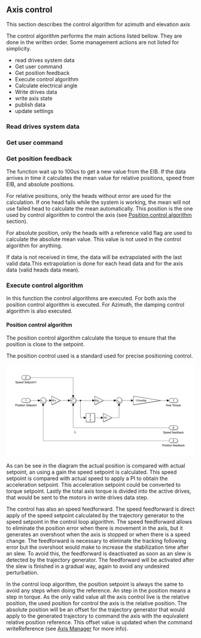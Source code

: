 ## Axis control
This section describes the control algorithm for azimuth and elevation axis

The control algorithm performs the main actions listed bellow. They are done in the written order. Some management actions are not listed for simplicity.

* read drives system data
* Get user command
* Get position feedback
* Execute control algorithm
* Calculate electrical angle
* Write drives data
* write axis state
* publish data
* update settings

### Read drives system data

### Get user command

### Get position feedback

The function wait up to 100us to get a new value from the EIB. If the data arrives in time it calculates the mean value for relative positions, speed from EIB, and absolute positions. 

For relative positions, only the heads without error are used for the calculation. If one head fails while the system is working, the mean will not use failed head to calculate the mean automatically. This position is the one used by control algorithm to control the axis (see [Position control algorithm](#position-control-algorithm) section).

For absolute position, only the heads with a reference valid flag are used to calculate the absolute mean value. This value is not used in the control algorithm for anything. 

If data is not received in time, the data will be extrapolated with the last valid data.This extrapolation is done for each head data and for the axis data (valid heads data mean).

### Execute control algorithm

In this function the control algorithms are executed. For both axis the position control algorithm is executed. For Azimuth, the damping control algorithm is also executed.

#### Position control algorithm
The position control algorithm calculate the torque to ensure that the position is close to the setpoint.

The position control used is a standard used for precise positioning control.

![position control algorithm scheme](media/S6GGLY4Aeg.png)

As can be see in the diagram the actual position is compared with actual setpoint, an using a gain the speed setpoint is calculated. This speed setpoint is compared with actual speed to apply a PI to obtain the acceleration setpoint. This acceleration setpoint could be converted to torque setpoint. Lastly the total axis torque is divided into the active drives, that would be sent to the motors in write drives data step.

The control has also an speed feedforward. The speed feedforward is direct apply of the speed setpoint calculated by the trajectory generator to the speed setpoint in the control loop algorithm. The speed feedforward allows to eliminate the position error when there is movement in the axis, but it generates an overshoot when the axis is stopped or when there is a speed change. The feedforward is necessary to eliminate the tracking following error but the overshoot would make to increase the stabilization time after an slew. To avoid this, the feedforward is deactivated as soon as an slew is detected by the trajectory generator. The feedforward will be activated after the slew is finished in a gradual way, again to avoid any undesired perturbation.

In the control loop algorithm, the position setpoint is always the same to avoid any steps when doing the reference. An step in the position means a step in torque. As the only valid value all the axis control live is the relative position, the used position for control the axis is the relative position. The absolute position will be an offset for the trajectory generator that would apply to the generated trajectory to command the axis with the equivalent relative position reference. This offset value is updated when the command writeReference (see [Axis Manager](10%20Axis%20Manager.md) for more info).
